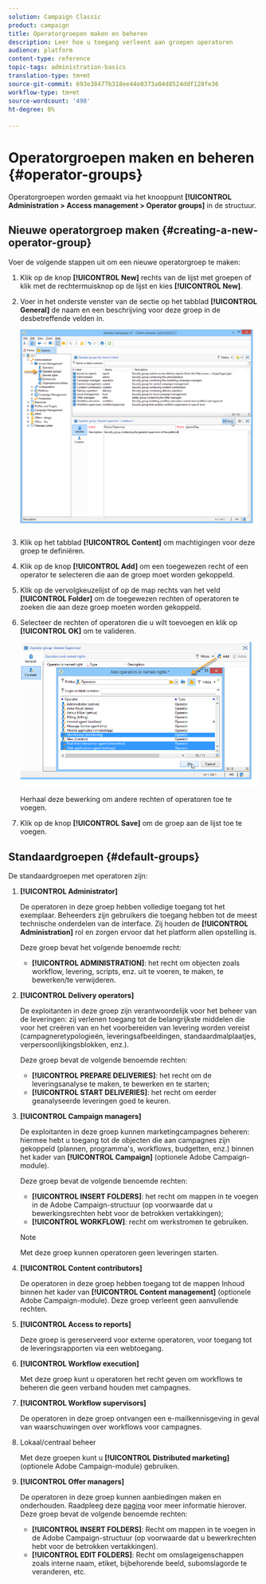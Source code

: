 ```yaml
---
solution: Campaign Classic
product: campaign
title: Operatorgroepen maken en beheren
description: Leer hoe u toegang verleent aan groepen operatoren
audience: platform
content-type: reference
topic-tags: administration-basics
translation-type: tm+mt
source-git-commit: 693e38477b318ee44e0373a04d8524ddf128fe36
workflow-type: tm+mt
source-wordcount: '498'
ht-degree: 0%

---
```



# Operatorgroepen maken en beheren {#operator-groups}

Operatorgroepen worden gemaakt via het knooppunt **[!UICONTROL Administration > Access management > Operator groups]** in de structuur.

## Nieuwe operatorgroep maken {#creating-a-new-operator-group}

Voer de volgende stappen uit om een nieuwe operatorgroep te maken:

1. Klik op de knop **[!UICONTROL New]** rechts van de lijst met groepen of klik met de rechtermuisknop op de lijst en kies **[!UICONTROL New]**.
1. Voer in het onderste venster van de sectie op het tabblad **[!UICONTROL General]** de naam en een beschrijving voor deze groep in de desbetreffende velden in.

   ![](assets/s_ncs_user_create_operator_gp.png)

1. Klik op het tabblad **[!UICONTROL Content]** om machtigingen voor deze groep te definiëren.
1. Klik op de knop **[!UICONTROL Add]** om een toegewezen recht of een operator te selecteren die aan de groep moet worden gekoppeld.
1. Klik op de vervolgkeuzelijst of op de map rechts van het veld **[!UICONTROL Folder]** om de toegewezen rechten of operatoren te zoeken die aan deze groep moeten worden gekoppeld.
1. Selecteer de rechten of operatoren die u wilt toevoegen en klik op **[!UICONTROL OK]** om te valideren.

   ![](assets/s_ncs_user_create_operator_gp03.png)

   Herhaal deze bewerking om andere rechten of operatoren toe te voegen.

1. Klik op de knop **[!UICONTROL Save]** om de groep aan de lijst toe te voegen.

## Standaardgroepen {#default-groups}

De standaardgroepen met operatoren zijn:

1. **[!UICONTROL Administrator]**

   De operatoren in deze groep hebben volledige toegang tot het exemplaar. Beheerders zijn gebruikers die toegang hebben tot de meest technische onderdelen van de interface. Zij houden de **[!UICONTROL Administration]** rol en zorgen ervoor dat het platform allen opstelling is.

   Deze groep bevat het volgende benoemde recht:

   * **[!UICONTROL ADMINISTRATION]**: het recht om objecten zoals workflow, levering, scripts, enz. uit te voeren, te maken, te bewerken/te verwijderen.

1. **[!UICONTROL Delivery operators]**

   De exploitanten in deze groep zijn verantwoordelijk voor het beheer van de leveringen: zij verlenen toegang tot de belangrijkste middelen die voor het creëren van en het voorbereiden van levering worden vereist (campagneretypologieën, leveringsafbeeldingen, standaardmalplaatjes, verpersoonlijkingsblokken, enz.).

   Deze groep bevat de volgende benoemde rechten:

   * **[!UICONTROL PREPARE DELIVERIES]**: het recht om de leveringsanalyse te maken, te bewerken en te starten;
   * **[!UICONTROL START DELIVERIES]**: het recht om eerder geanalyseerde leveringen goed te keuren.

1. **[!UICONTROL Campaign managers]**

   De exploitanten in deze groep kunnen marketingcampagnes beheren: hiermee hebt u toegang tot de objecten die aan campagnes zijn gekoppeld (plannen, programma&#39;s, workflows, budgetten, enz.) binnen het kader van **[!UICONTROL Campaign]** (optionele Adobe Campaign-module).

   Deze groep bevat de volgende benoemde rechten:

   * **[!UICONTROL INSERT FOLDERS]**: het recht om mappen in te voegen in de Adobe Campaign-structuur (op voorwaarde dat u bewerkingsrechten hebt voor de betrokken vertakkingen);
   * **[!UICONTROL WORKFLOW]**: recht om werkstromen te gebruiken.

   >[!NOTE]
   >
   >Met deze groep kunnen operatoren geen leveringen starten.

1. **[!UICONTROL Content contributors]**

   De operatoren in deze groep hebben toegang tot de mappen Inhoud binnen het kader van **[!UICONTROL Content management]** (optionele Adobe Campaign-module). Deze groep verleent geen aanvullende rechten.

1. **[!UICONTROL Access to reports]**

   Deze groep is gereserveerd voor externe operatoren, voor toegang tot de leveringsrapporten via een webtoegang.

1. **[!UICONTROL Workflow execution]**

   Met deze groep kunt u operatoren het recht geven om workflows te beheren die geen verband houden met campagnes.

1. **[!UICONTROL Workflow supervisors]**

   De operatoren in deze groep ontvangen een e-mailkennisgeving in geval van waarschuwingen over workflows voor campagnes.

1. Lokaal/centraal beheer

   Met deze groepen kunt u **[!UICONTROL Distributed marketing]** (optionele Adobe Campaign-module) gebruiken.

1. **[!UICONTROL Offer managers]**

   De operatoren in deze groep kunnen aanbiedingen maken en onderhouden. Raadpleeg deze [pagina](../../interaction/using/operator-profiles.md) voor meer informatie hierover.
Deze groep bevat de volgende benoemde rechten:

   * **[!UICONTROL INSERT FOLDERS]**: Recht om mappen in te voegen in de Adobe Campaign-structuur (op voorwaarde dat u bewerkrechten hebt voor de betrokken vertakkingen).
   * **[!UICONTROL EDIT FOLDERS]**: Recht om omslageigenschappen zoals interne naam, etiket, bijbehorende beeld, subomslagorde te veranderen, etc.



